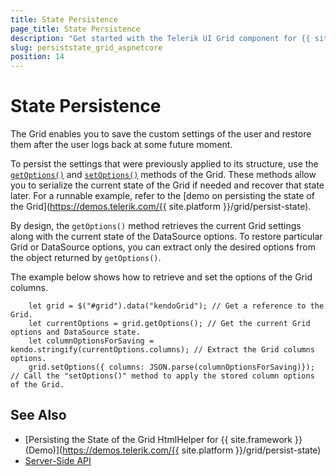 ```yaml
---
title: State Persistence
page_title: State Persistence
description: "Get started with the Telerik UI Grid component for {{ site.framework }} and persist the state of the widget."
slug: persiststate_grid_aspnetcore
position: 14
---
```


# State Persistence

The Grid enables you to save the custom settings of the user and restore them after the user logs back at some future moment.

To persist the settings that were previously applied to its structure, use the [`getOptions()`](https://docs.telerik.com/kendo-ui/api/javascript/ui/grid/methods/getoptions) and [`setOptions()`](https://docs.telerik.com/kendo-ui/api/javascript/ui/grid/methods/setoptions) methods of the Grid. These methods allow you to serialize the current state of the Grid if needed and recover that state later. For a runnable example, refer to the [demo on persisting the state of the Grid](https://demos.telerik.com/{{ site.platform }}/grid/persist-state).

By design, the `getOptions()` method retrieves the current Grid settings along with the current state of the DataSource options. To restore particular Grid or DataSource options, you can extract only the desired options from the object returned by `getOptions()`.

The example below shows how to retrieve and set the options of the Grid columns.

```
    let grid = $("#grid").data("kendoGrid"); // Get a reference to the Grid.
    let currentOptions = grid.getOptions(); // Get the current Grid options and DataSource state.
    let columnOptionsForSaving = kendo.stringify(currentOptions.columns); // Extract the Grid columns options.
    grid.setOptions({ columns: JSON.parse(columnOptionsForSaving)}); // Call the "setOptions()" method to apply the stored column options of the Grid.
```

## See Also

* [Persisting the State of the Grid HtmlHelper for {{ site.framework }} (Demo)](https://demos.telerik.com/{{ site.platform }}/grid/persist-state)
* [Server-Side API](/api/grid)
